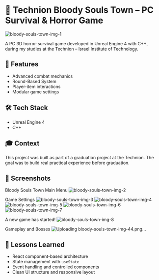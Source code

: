 # 📱 Technion Bloody Souls Town – PC Survival & Horror Game

![bloody-souls-town-img-1](https://github.com/user-attachments/assets/51f9f599-cc7c-4e51-869f-6a5a0711cb2c)

A PC 3D horror-survival game developed in Unreal Engine 4 with C++, during my studies at the Technion – Israel Institute of Technology.

## 🚀 Features

- Advanced combat mechanics
- Round-Based System
- Player-item interactions
- Modular game settings

## 🛠 Tech Stack

- Unreal Engine 4
- C++

## 🎓 Context

This project was built as part of a graduation project at the Technion.
The goal was to build real practical experience before graduation.

## 📸 Screenshots

Bloody Souls Town Main Menu
![bloody-souls-town-img-2](https://github.com/user-attachments/assets/73215508-7d98-466a-ab85-7d2606b53fd0)

Game Settings
![bloody-souls-town-img-3](https://github.com/user-attachments/assets/06bc6fbb-b962-401d-b394-3a4c753ab96e)
![bloody-souls-town-img-4](https://github.com/user-attachments/assets/fc6c3403-6f7d-491a-9255-be7dc58b9763)
![bloody-souls-town-img-5](https://github.com/user-attachments/assets/8c4e25cc-22d5-45dc-847c-ffd441c4cbee)
![bloody-souls-town-img-6](https://github.com/user-attachments/assets/71f4b26c-4a92-43b5-a397-46412fd3d30b)
![bloody-souls-town-img-7](https://github.com/user-attachments/assets/60f86699-8e55-41e8-a2e3-03122d0f0df9)

A new game has started!
![bloody-souls-town-img-8](https://github.com/user-attachments/assets/7797ceec-9d96-4bcc-8c41-bf9bdc74c5db)

Gameplay and Bosses
![Uploading bloody-souls-town-img-44.png…]()



## 🧠 Lessons Learned

- React component-based architecture
- State management with `useState`
- Event handling and controlled components
- Clean UI structure and responsive layout
